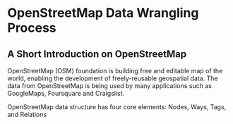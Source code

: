# OpenStreetMap Data Wrangling Process

## A Short Introduction on OpenStreetMap
OpenStreetMap (OSM) foundation is building free and editable map of the world, enabling the development of freely-reusable geospatial data. The data from OpenStreetMap is being used by many applications such as GoogleMaps, Foursquare and Craigslist.

OpenStreetMap data structure has four core elements: Nodes, Ways, Tags, and Relations

